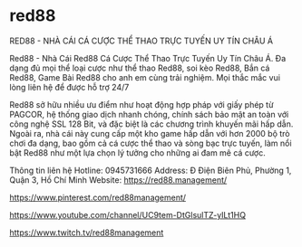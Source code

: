 # red88

RED88 - NHÀ CÁI CÁ CƯỢC THỂ THAO TRỰC TUYẾN UY TÍN CHÂU Á

Red88 - Nhà Cái Red88 Cá Cược Thể Thao Trực Tuyến Uy Tín Châu Á. Đa dạng đủ mọi thể loại cược như thể thao Red88, soi kèo Red88, Bắn cá Red88, Game Bài Red88 cho anh em cùng trải nghiệm. Mọi thắc mắc vui lòng liên hệ để được hỗ trợ 24/7

Red88 sở hữu nhiều ưu điểm như hoạt động hợp pháp với giấy phép từ PAGCOR, hệ thống giao dịch nhanh chóng, chính sách bảo mật an toàn với công nghệ SSL 128 Bit, và đặc biệt là các chương trình khuyến mãi hấp dẫn. Ngoài ra, nhà cái này cung cấp một kho game hấp dẫn với hơn 2000 bộ trò chơi đa dạng, bao gồm cả cá cược thể thao và sòng bạc trực tuyến, làm nổi bật Red88 như một lựa chọn lý tưởng cho những ai đam mê cá cược.

Thông tin liên hệ
Hotline: 0945731666
Address: Đ Điện Biên Phủ, Phường 1, Quận 3, Hồ Chí Minh
Website: https://red88.management/

https://www.pinterest.com/red88management/

https://www.youtube.com/channel/UC9tem-DtGlsulTZ-yILt1HQ

https://www.twitch.tv/red88management
